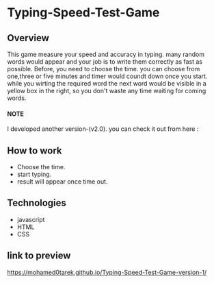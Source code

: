 # Typing-Speed-Test-Game

## Overview

This game measure your speed and accuracy in typing. many random words would appear and your job is to write them correctly as fast as possible. Before, you need to choose the time. you can choose from one,three or five minutes and timer would coundt down once you start. while you wirting the required word the next word would be visible in a yellow box in the right, so you don't waste any time waiting for coming words.
#### NOTE 
I developed another version-(v2.0). you can check it out from here :


## How to work
* Choose the time.
* start typing.
* result will appear once time out.

## Technologies
* javascript
* HTML
* CSS

## link to preview
https://mohamed0tarek.github.io/Typing-Speed-Test-Game-version-1/

